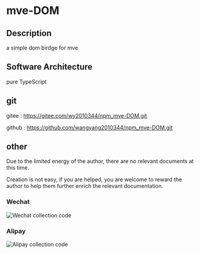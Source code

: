 # mve-DOM

## Description
a simple dom birdge for mve

## Software Architecture
pure TypeScript

## git

gitee : https://gitee.com/wy2010344/npm_mve-DOM.git

github : https://github.com/wangyang2010344/npm_mve-DOM.git

## other

Due to the limited energy of the author, there are no relevant documents at this time.

Creation is not easy, if you are helped, you are welcome to reward the author to help them further enrich the relevant documentation.

### Wechat
![Wechat collection code](https://wy2010344.gitee.io/article/%E5%BE%AE%E4%BF%A1%E6%94%B6%E6%AC%BE%E7%A0%81-small.png)
### Alipay
![Alipay collection code](https://wy2010344.gitee.io/article/%E6%94%AF%E4%BB%98%E5%AE%9D%E6%94%B6%E6%AC%BE%E7%A0%81-small.png)